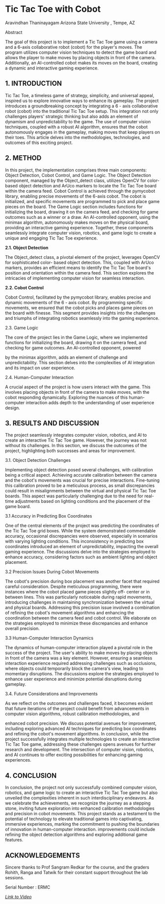# Tic Tac Toe with Cobot


Aravindhan Thaninayagam
Arizona State University , Tempe, AZ

Abstract


The goal of this project is to implement a Tic Tac Toe game using a camera and a 6-axis collaborative robot (cobot) for
the player's moves. The program utilizes computer vision techniques to detect the game board and allows the player to
make moves by placing objects in front of the camera. Additionally, an AI-controlled cobot makes its moves on the
board, creating a dynamic and interactive gaming experience.

## 1. INTRODUCTION


Tic Tac Toe, a timeless game of strategy, simplicity, and universal appeal, inspired us to explore
innovative ways to enhance its gameplay. The project introduces a groundbreaking concept by integrating a
6 - axis collaborative robot (cobot) into the traditional Tic Tac Toe setup. This integration not only challenges
players' strategic thinking but also adds an element of dynamism and unpredictability to the game. The use of
computer vision techniques, coupled with a robust AI algorithm, ensures that the cobot autonomously
engages in the gameplay, making moves that keep players on their toes. This article delves into the
methodologies, technologies, and outcomes of this exciting project.

## 2. METHOD

In this project, the implementation comprises three main components: Object Detection, Cobot Control,
and Game Logic. The Object Detection component, managed by the Object_detect class, utilizes OpenCV for
color-based object detection and ArUco markers to locate the Tic Tac Toe board within the camera feed.
Cobot Control is achieved through the pymycobot library, enabling precise movements of the 6-axis cobot.
The cobot is initialized, and specific movements are programmed to pick and place game pieces on the board.
The Game Logic section includes functions for initializing the board, drawing it on the camera feed, and
checking for game outcomes such as a winner or a draw. An AI-controlled opponent, using the minimax
algorithm, autonomously makes moves on the physical board, providing an interactive gaming experience.
Together, these components seamlessly integrate computer vision, robotics, and game logic to create a unique
and engaging Tic Tac Toe experience.

**2.1. Object Detection**


The Object_detect class, a pivotal element of the project, leverages OpenCV for sophisticated color-
based object detection. This, coupled with ArUco markers, provides an efficient means to identify the Tic
Tac Toe board's position and orientation within the camera feed. This section explores the intricacies of
implementing computer vision for seamless interaction.

**2.2. Cobot Control**

Cobot Control, facilitated by the pymycobot library, enables precise and dynamic movements of the
6 - axis cobot. By programming specific movements, we ensured that the cobot picks and places game pieces
on the board with finesse. This segment provides insights into the challenges and triumphs of integrating
robotics seamlessly into the gaming experience.


2.3. Game Logic

The core of the project lies in the Game Logic, where we implemented functions for initializing the
board, drawing it on the camera feed, and checking for game outcomes. An AI-controlled opponent, powered


by the minimax algorithm, adds an element of challenge and unpredictability. This section delves into the
complexities of AI integration and its impact on user experience.


2.4. Human-Computer Interaction

A crucial aspect of the project is how users interact with the game. This involves placing objects in front
of the camera to make moves, with the cobot responding dynamically. Exploring the nuances of this human-
computer interaction adds depth to the understanding of user experience design.

## 3. RESULTS AND DISCUSSION

The project seamlessly integrates computer vision, robotics, and AI to create an interactive Tic Tac Toe
game. However, the journey was not without its challenges. In this section, we discuss the outcomes of the
project, highlighting both successes and areas for improvement.


3.1. Object Detection Challenges

Implementing object detection posed several challenges, with calibration being a critical aspect.
Achieving accurate calibration between the camera and the cobot's movements was crucial for precise
interactions. Fine-tuning this calibration proved to be a meticulous process, as small discrepancies could
result in misalignments between the virtual and physical Tic Tac Toe boards. This aspect was particularly
challenging due to the need for real-time adjustments based on lighting conditions and the placement of the
game board.

3.1 Accuracy in Predicting Box Coordinates


One of the central elements of the project was predicting the coordinates of the Tic Tac Toe grid boxes.
While the system demonstrated commendable accuracy, occasional discrepancies were observed, especially
in scenarios with varying lighting conditions. This inconsistency in predicting box coordinates introduced an
element of unpredictability, impacting the overall gaming experience. The discussions delve into the
strategies employed to enhance accuracy, considering factors such as ambient lighting and object placement.


3.2 Precision Issues During Cobot Movements

The cobot's precision during box placement was another facet that required careful consideration.
Despite meticulous programming, there were instances where the cobot placed game pieces slightly off-
center or in between lines. This was particularly noticeable during rapid movements, introducing challenges
in maintaining synchronization between the virtual and physical boards. Addressing this precision issue
involved a combination of refining the cobot's movement algorithms and enhancing the coordination between
the camera feed and cobot control. We elaborate on the strategies employed to minimize these discrepancies
and enhance overall precision.

3.3 Human-Computer Interaction Dynamics

The dynamics of human-computer interaction played a pivotal role in the success of the project. The
user's ability to make moves by placing objects in front of the camera was a key element. However, ensuring
a seamless interaction experience required addressing challenges such as occlusions, where objects could
temporarily block the camera's view, leading to momentary disruptions. The discussions explore the
strategies employed to enhance user experience and minimize potential disruptions during gameplay.

3.4. Future Considerations and Improvements

As we reflect on the outcomes and challenges faced, it becomes evident that future iterations of the project
could benefit from advancements in computer vision algorithms, robust calibration methodologies, and


enhanced cobot precision. We discuss potential avenues for improvement, including exploring advanced AI
techniques for predicting box coordinates and refining the cobot's movement algorithms. In conclusion,
while the project successfully integrates multiple technologies to create an interactive Tic Tac Toe game,
addressing these challenges opens avenues for further research and development. The intersection of
computer vision, robotics, and AI continues to offer exciting possibilities for enhancing gaming experiences.

## 4. CONCLUSION

In conclusion, the project not only successfully combined computer vision, robotics, and game logic to
create an interactive Tic Tac Toe game but also unveiled the complexities inherent in such interdisciplinary
endeavors. As we celebrate the achievements, we recognize the journey as a stepping stone, inviting future
exploration into enhanced calibration methodologies and precision in cobot movements. This project stands
as a testament to the potential of technology to elevate traditional games into captivating, immersive
experiences, marking the commitment to pushing the boundaries of innovation in human-computer
interaction. improvements could include refining the object detection algorithms and exploring additional
game features.

## ACKNOWLEDGEMENTS

Sincere thanks to Prof Sangram Redkar for the course, and the graders Rohith, Ranga and Tatwik for their
constant support throughout the lab sessions.

Serial Number : ERMC


[*Link to Video*](https://drive.google.com/file/d/1t5V74P64YTqe8074Z4o_wIe-JPugZOgE/view?usp=sharing)



